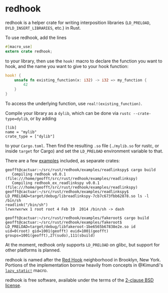 redhook
=======

redhook is a helper crate for writing interposition libraries
(`LD_PRELOAD`, `DYLD_INSERT_LIBRARIES`, etc.) in Rust.

To use redhook, add the lines

```rust
#[macro_use]
extern crate redhook;
```

to your library, then use the `hook!` macro to declare the function you
want to hook, and the name you want to give to your hook function:

```rust
hook! {
    unsafe fn existing_function(x: i32) -> i32 => my_function {
        42
    }
}
```

To access the underlying function, use `real!(existing_function)`.

Compile your library as a `dylib`, which can be done via
`rustc --crate-type=dylib`, or by adding

```
[lib]
name = "mylib"
crate_type = ["dylib"]
```

to your `Cargo.toml`. Then find the resulting `.so` file (`./mylib.so`
for rustc, or inside `target` for Cargo) and set the `LD_PRELOAD`
environment variable to that.

There are a few [examples](examples) included, as separate crates:

```
geofft@cactuar:~/src/rust/redhook/examples/readlinkspy$ cargo build
   Compiling redhook v0.0.1 (file:///home/geofft/src/rust/redhook/examples/readlinkspy)
   Compiling redhook_ex_readlinkspy v0.0.1 (file:///home/geofft/src/rust/redhook/examples/readlinkspy)
geofft@cactuar:~/src/rust/redhook/examples/readlinkspy$ LD_PRELOAD=target/debug/libreadlinkspy-7cb7c673fbb62878.so ls -l /bin/sh
readlink("/bin/sh")
lrwxrwxrwx 1 root root 4 Feb 19  2014 /bin/sh -> dash
```

```
geofft@cactuar:~/src/rust/redhook/examples/fakeroot$ cargo build
geofft@cactuar:~/src/rust/redhook/examples/fakeroot$ LD_PRELOAD=target/debug/libfakeroot-1be6565b67838e2e.so id
uid=0(root) gid=1001(geofft) euid=1001(geofft) groups=1001(geofft),27(sudo),111(sbuild)
```

At the moment, redhook only supports `LD_PRELOAD` on glibc, but support
for other platforms is planned.

redhook is named after the [Red Hook](http://en.wikipedia.org/wiki/Red_Hook,_Brooklyn)
neighborhood in Brooklyn, New York. Portions of the implementation
borrow heavily from concepts in @Kimundi's
[`lazy_static!`](https://github.com/Kimundi/lazy-static.rs) macro.

redhook is free software, available under the terms of the
[2-clause BSD license](COPYING).
